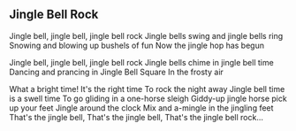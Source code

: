 ## Jingle Bell Rock

Jingle bell, jingle bell,
jingle bell rock
Jingle bells swing
and jingle bells ring
Snowing and blowing up
bushels of fun
Now the jingle hop has begun

Jingle bell, jingle bell,
jingle bell rock
Jingle bells chime
in jingle bell time
Dancing and prancing
in Jingle Bell Square
In the frosty air

What a bright time!
It's the right time
To rock the night away
Jingle bell time is a swell time
To go gliding in a one-horse sleigh
Giddy-up jingle horse
pick up your feet
Jingle around the clock
Mix and a-mingle
in the jingling feet
That's the jingle bell,
That's the jingle bell,
That's the jingle bell rock...
